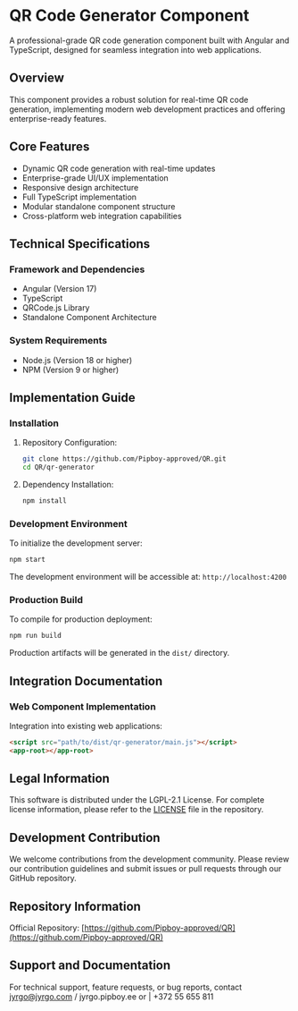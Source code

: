 # QR Code Generator Component

A professional-grade QR code generation component built with Angular and TypeScript, designed for seamless integration into web applications.

## Overview

This component provides a robust solution for real-time QR code generation, implementing modern web development practices and offering enterprise-ready features.

## Core Features

- Dynamic QR code generation with real-time updates
- Enterprise-grade UI/UX implementation
- Responsive design architecture
- Full TypeScript implementation
- Modular standalone component structure
- Cross-platform web integration capabilities

## Technical Specifications

### Framework and Dependencies
- Angular (Version 17)
- TypeScript
- QRCode.js Library
- Standalone Component Architecture

### System Requirements
- Node.js (Version 18 or higher)
- NPM (Version 9 or higher)

## Implementation Guide

### Installation

1. Repository Configuration:
   ```bash
   git clone https://github.com/Pipboy-approved/QR.git
   cd QR/qr-generator
   ```

2. Dependency Installation:
   ```bash
   npm install
   ```

### Development Environment

To initialize the development server:
```bash
npm start
```

The development environment will be accessible at: `http://localhost:4200`

### Production Build

To compile for production deployment:
```bash
npm run build
```

Production artifacts will be generated in the `dist/` directory.

## Integration Documentation

### Web Component Implementation

Integration into existing web applications:

```html
<script src="path/to/dist/qr-generator/main.js"></script>
<app-root></app-root>
```

## Legal Information

This software is distributed under the LGPL-2.1 License. For complete license information, please refer to the [LICENSE](LICENSE) file in the repository.

## Development Contribution

We welcome contributions from the development community. Please review our contribution guidelines and submit issues or pull requests through our GitHub repository.

## Repository Information

Official Repository: [https://github.com/Pipboy-approved/QR](https://github.com/Pipboy-approved/QR)

## Support and Documentation

For technical support, feature requests, or bug reports, contact jyrgo@jyrgo.com / jyrgo.pipboy.ee or | +372 55 655 811

